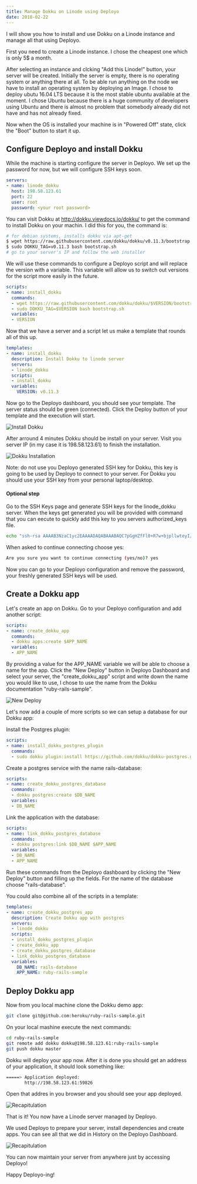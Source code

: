 ```yaml
---
title: Manage Dokku on Linode using Deployo
date: 2018-02-22
---
```


I will show you how to install and use Dokku on a Linode instance and manage all that using Deployo.

First you need to create a Linode instance. I chose the cheapest one which is only 5$ a month.

After selecting an instance and clcking "Add this Linode!" button, your server will be created.
Initially the server is empty, there is no operating system or anything there at all. To be able run anything on the node we have to install an operating system by deploying an Image. I chose to deploy ubutu 16.04 LTS because it is the most stable ubuntu available at the moment. I chose Ubuntu because there is a huge community of developers using Ubuntu and there is almost no problem that somebody already did not have and has not already fixed.

Now when the OS is installed your machine is in "Powered Off" state, click the "Boot" button to start it up.

## Configure Deployo and install Dokku

While the machine is starting configure the server in Deployo. We set up the password for now, but we will configure SSH keys soon.

```yaml
servers:
- name: linode_dokku
  host: 198.58.123.61
  port: 22
  user: root
  password: <your root password>
```

You can visit Dokku at http://dokku.viewdocs.io/dokku/ to get the command to install Dokku on your machin. I did this for you, the command is:

```bash
# for debian systems, installs dokku via apt-get
$ wget https://raw.githubusercontent.com/dokku/dokku/v0.11.3/bootstrap.sh
$ sudo DOKKU_TAG=v0.11.3 bash bootstrap.sh
# go to your server's IP and follow the web installer
```

We will use these commands to configure a Deployo script and will replace the version with a variable. This variable will allow us to switch out versions for the script more easily in the future.

```yaml
scripts:
- name: install_dokku
  commands:
  - wget https://raw.githubusercontent.com/dokku/dokku/$VERSION/bootstrap.sh
  - sudo DOKKU_TAG=$VERSION bash bootstrap.sh
  variables:
  - VERSION
```

Now that we have a server and a script let us make a template that rounds all of this up.

```yaml
templates:
- name: install_dokku
  description: Install Dokku to linode server
  servers:
  - linode_dokku
  scripts:
  - install_dokku
  variables:
    VERSION: v0.11.3
```

Now go to the Deployo dashboard, you should see your template. The server status should be green (connected). Click the Deploy button of your template and the execution will start.

![Install Dokku](/img/blog/manage-dokku-on-linode-using-deployo/Selection_731.png "Deployo dashboard")

After arround 4 minutes Dokku should be install on your server. Visit you server IP (in my case it is 198.58.123.61) to finish the installation.

![Dokku Installation](/img/blog/manage-dokku-on-linode-using-deployo/Selection_737.png "Dokku setup")

Note: do not use you Deployo generated SSH key for Dokku, this key is going to be used by Deployo to connect to your server. For Dokku you should use your SSH key from your personal laptop/desktop.

#### Optional step

Go to the SSH Keys page and generate SSH keys for the linode_dokku server. When the keys get generated you will be provided with command that you can eecute to quickly add this key to you servers authorized_keys file.

```bash
echo "ssh-rsa AAAAB3NzaC1yc2EAAAADAQABAAABAQC7pGgHZfFl0+R7w+bjpllwteyI/rUv0Hw+5WpZUwJsE8VvzpTBsOR57SGdv9vSyrzY+o0KaoWOh2t56QUg4Bs4rw/Z8a6F7MfuQS7n1Zp01jj9Ff04eSZ7ljZ+vIIB+cW6Fg98giQU6uDlloR36sBO4y8nRmzli7Lyg54TZI6FPsIFu1NMh+1997CkTlPAJiIb/u4f0bgxD69e2hzFWQ0QpPrufKKz+/kMsXDwA9fX8bgg08gHjA6Gl4K1RKLg5vAxanRqHHCt+uJJt+NCru2MAgNdHSGgElGuH6Tbz7V6mr+z5yHD1ZURJa0obwv645NLfWzcvcTk7//CaxCqRyun root@198.58.123.61" | ssh -p 22 root@198.58.123.61 "[ -d ~/.ssh ] || mkdir ~/.ssh && cat >> ~/.ssh/authorized_keys && chmod 600 ~/.ssh/authorized_keys"
```

When asked to continue connecting choose yes:

```bash
Are you sure you want to continue connecting (yes/no)? yes
```

Now you can go to your Deployo configuration and remove the password, your freshly generated SSH keys will be used.

## Create a Dokku app

Let's create an app on Dokku. Go to your Deployo configuration and add another script:

```yaml
scripts:
- name: create_dokku_app
  commands:
  - dokku apps:create $APP_NAME
  variables:
  - APP_NAME
```

By providing a value for the APP_NAME variable we will be able to choose a name for the app. Click the "New Deploy" button in Deployo Dashboard and select your server, the "create_dokku_app" script and write down the name you would like to use, I chose to use the name from the Dokku documentation "ruby-rails-sample".

![New Deploy](/img/blog/manage-dokku-on-linode-using-deployo/Selection_733.png "Execute a new Deploy")

Let's now add a couple of more scripts so we can setup a database for our Dokku app:

Install the Postgres plugin:

```yaml
scripts:
- name: install_dokku_postgres_plugin
  commands:
  - sudo dokku plugin:install https://github.com/dokku/dokku-postgres.git
```

Create a postgres service with the name rails-database:

```yaml
scripts:
- name: create_dokku_postgres_database
  commands:
  - dokku postgres:create $DB_NAME
  variables:
  - DB_NAME
```

Link the application with the database:

```yaml
scripts:
- name: link_dokku_postgres_database
  commands:
  - dokku postgres:link $DB_NAME $APP_NAME
  variables:
  - DB_NAME
  - APP_NAME
```

Run these commands from the Deployo dashboard by clicking the "New Deploy" button and filling up the fields. For the name of the database choose "rails-database".

You could also combine all of the scripts in a template:

```yaml
templates:
- name: create_dokku_postgres_app
  description: Create Dokku app with postgres
  servers:
  - linode_dokku
  scripts:
  - install_dokku_postgres_plugin
  - create_dokku_app
  - create_dokku_postgres_database
  - link_dokku_postgres_database
  variables:
    DB_NAME: rails-database
    APP_NAME: ruby-rails-sample
```

## Deploy Dokku app

Now from you local machine clone the Dokku demo app:

```bash
git clone git@github.com:heroku/ruby-rails-sample.git
```

On your local mashine execute the next commands:

```bash
cd ruby-rails-sample
git remote add dokku dokku@198.58.123.61:ruby-rails-sample
git push dokku master
```

Dokku will deploy your app now. After it is done you should get an address of your application, it should look something like:

```bash
=====> Application deployed:
       http://198.58.123.61:59826
```

Open that addres in you browser and you should see your app deployed.

![Recapitulation](/img/blog/manage-dokku-on-linode-using-deployo/Selection_734_small.png "Dokku demo app")

That is it! You now have a Linode server managed by Deployo.

We used Deployo to prepare your server, install dependencies and create apps. You can see all that we did in History on the Deployo Dashboard.

![Recapitulation](/img/blog/manage-dokku-on-linode-using-deployo/Selection_735.png "Deployo History will all of our commands")

You can now maintain your server from anywhere just by accessing Deployo!

Happy Deployo-ing!